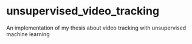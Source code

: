 # unsupervised_video_tracking
An implementation of my thesis about video tracking with unsupervised machine learning
